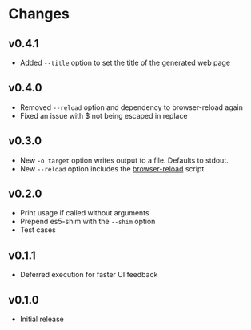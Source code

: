 # Changes

## v0.4.1

- Added `--title` option to set the title of the generated web page

## v0.4.0

- Removed `--reload` option and dependency to browser-reload again
- Fixed an issue with $ not being escaped in replace

## v0.3.0

- New `-o target` option writes output to a file. Defaults to stdout.
- New `--reload` option includes the [browser-reload][] script

[browser-reload]: https://github.com/mantoni/browser-reload

## v0.2.0

- Print usage if called without arguments
- Prepend es5-shim with the `--shim` option
- Test cases

## v0.1.1

- Deferred execution for faster UI feedback

## v0.1.0

- Initial release
